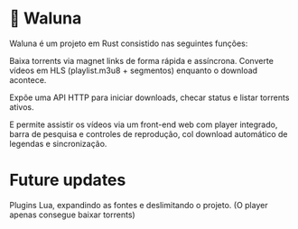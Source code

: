 # 🌙 Waluna

Waluna é um projeto em Rust consistido nas seguintes funções:

Baixa torrents via magnet links de forma rápida e assíncrona.
Converte vídeos em HLS (playlist.m3u8 + segmentos) enquanto o download acontece.

Expõe uma API HTTP para iniciar downloads, checar status e listar torrents ativos.

E permite assistir os vídeos via um front-end web com player integrado, barra de pesquisa e controles de reprodução, col download automático de legendas e sincronização.

# Future updates
Plugins Lua, expandindo as fontes e deslimitando o projeto. (O player apenas consegue baixar torrents)
